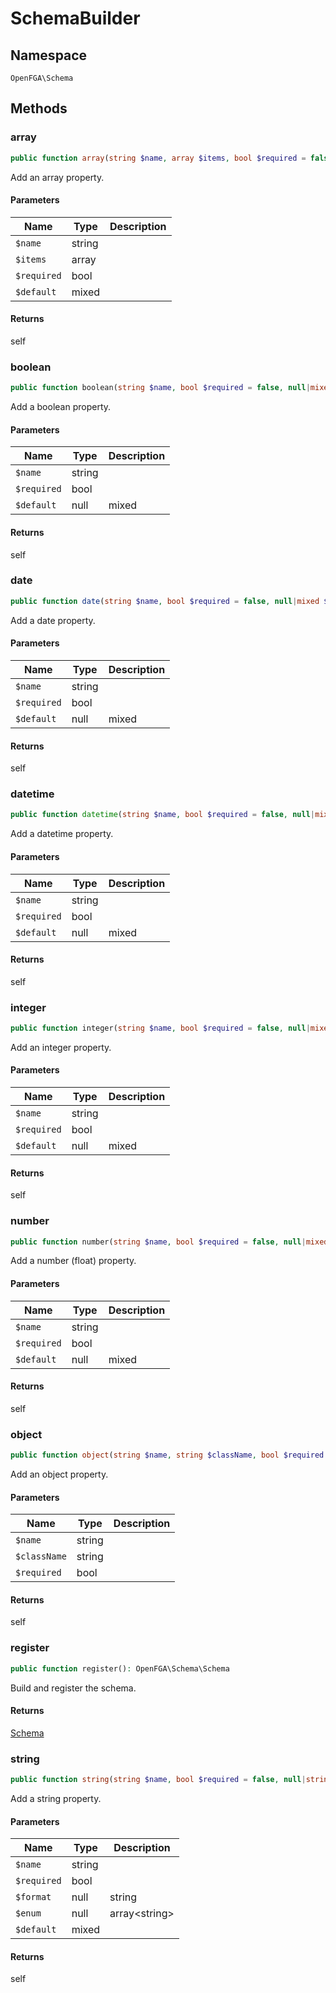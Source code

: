 # SchemaBuilder


## Namespace
`OpenFGA\Schema`




## Methods
### array


```php
public function array(string $name, array $items, bool $required = false, mixed $default = NULL): self
```

Add an array property.

#### Parameters
| Name | Type | Description |
|------|------|-------------|
| `$name` | string |  |
| `$items` | array |  |
| `$required` | bool |  |
| `$default` | mixed |  |

#### Returns
self

### boolean


```php
public function boolean(string $name, bool $required = false, null|mixed $default = NULL): self
```

Add a boolean property.

#### Parameters
| Name | Type | Description |
|------|------|-------------|
| `$name` | string |  |
| `$required` | bool |  |
| `$default` | null | mixed |  |

#### Returns
self

### date


```php
public function date(string $name, bool $required = false, null|mixed $default = NULL): self
```

Add a date property.

#### Parameters
| Name | Type | Description |
|------|------|-------------|
| `$name` | string |  |
| `$required` | bool |  |
| `$default` | null | mixed |  |

#### Returns
self

### datetime


```php
public function datetime(string $name, bool $required = false, null|mixed $default = NULL): self
```

Add a datetime property.

#### Parameters
| Name | Type | Description |
|------|------|-------------|
| `$name` | string |  |
| `$required` | bool |  |
| `$default` | null | mixed |  |

#### Returns
self

### integer


```php
public function integer(string $name, bool $required = false, null|mixed $default = NULL): self
```

Add an integer property.

#### Parameters
| Name | Type | Description |
|------|------|-------------|
| `$name` | string |  |
| `$required` | bool |  |
| `$default` | null | mixed |  |

#### Returns
self

### number


```php
public function number(string $name, bool $required = false, null|mixed $default = NULL): self
```

Add a number (float) property.

#### Parameters
| Name | Type | Description |
|------|------|-------------|
| `$name` | string |  |
| `$required` | bool |  |
| `$default` | null | mixed |  |

#### Returns
self

### object


```php
public function object(string $name, string $className, bool $required = false): self
```

Add an object property.

#### Parameters
| Name | Type | Description |
|------|------|-------------|
| `$name` | string |  |
| `$className` | string |  |
| `$required` | bool |  |

#### Returns
self

### register


```php
public function register(): OpenFGA\Schema\Schema
```

Build and register the schema.


#### Returns
[Schema](Schema/Schema.md)

### string


```php
public function string(string $name, bool $required = false, null|string $format = NULL, null|array<string> $enum = NULL, mixed $default = NULL): self
```

Add a string property.

#### Parameters
| Name | Type | Description |
|------|------|-------------|
| `$name` | string |  |
| `$required` | bool |  |
| `$format` | null | string |  |
| `$enum` | null | array&lt;string&gt; |  |
| `$default` | mixed |  |

#### Returns
self

